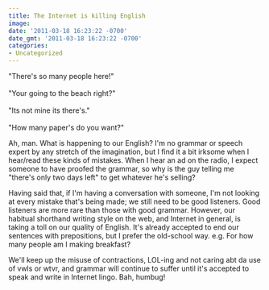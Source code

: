 ```yaml
---
title: The Internet is killing English
image: 
date: '2011-03-18 16:23:22 -0700'
date_gmt: '2011-03-18 16:23:22 -0700'
categories:
- Uncategorized
---
```

<p>"There's so many people here!"<br /><br />
"Your going to the beach right?"<br /><br />
"Its not mine its there's."<br /><br />
"How many paper's do you want?"</p>
<p>Ah, man. What is happening to our English? I'm no grammar or speech expert by any stretch of the imagination, but I find it a bit irksome when I hear/read these kinds of mistakes. When I hear an ad on the radio, I expect someone to have proofed the grammar, so why is the guy telling me "there's only two days left" to get whatever he's selling?</p>
<p>Having said that, if I'm having a conversation with someone, I'm not looking at every mistake that's being made; we still need to be good listeners. Good listeners are more rare than those with good grammar. However, our habitual shorthand writing style on the web, and Internet in general, is taking a toll on our quality of English. It's already accepted to end our sentences with prepositions, but I prefer the old-school way. e.g. For how many people am I making breakfast?</p>
<p>We'll keep up the misuse of contractions, LOL-ing and not caring abt da use of vwls or wtvr, and grammar will continue to suffer until it's accepted to speak and write in Internet lingo. Bah, humbug!</p>
